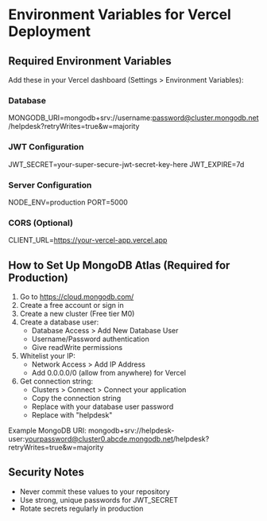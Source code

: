 # Environment Variables for Vercel Deployment

## Required Environment Variables

Add these in your Vercel dashboard (Settings > Environment Variables):

### Database
MONGODB_URI=mongodb+srv://username:password@cluster.mongodb.net/helpdesk?retryWrites=true&w=majority

### JWT Configuration  
JWT_SECRET=your-super-secure-jwt-secret-key-here
JWT_EXPIRE=7d

### Server Configuration
NODE_ENV=production
PORT=5000

### CORS (Optional)
CLIENT_URL=https://your-vercel-app.vercel.app

## How to Set Up MongoDB Atlas (Required for Production)

1. Go to https://cloud.mongodb.com/
2. Create a free account or sign in
3. Create a new cluster (Free tier M0)
4. Create a database user:
   - Database Access > Add New Database User
   - Username/Password authentication
   - Give readWrite permissions
5. Whitelist your IP:
   - Network Access > Add IP Address
   - Add 0.0.0.0/0 (allow from anywhere) for Vercel
6. Get connection string:
   - Clusters > Connect > Connect your application
   - Copy the connection string
   - Replace <password> with your database user password
   - Replace <dbname> with "helpdesk"

Example MongoDB URI:
mongodb+srv://helpdesk-user:yourpassword@cluster0.abcde.mongodb.net/helpdesk?retryWrites=true&w=majority

## Security Notes
- Never commit these values to your repository
- Use strong, unique passwords for JWT_SECRET
- Rotate secrets regularly in production
